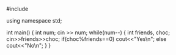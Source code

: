 #include <iostream>

using namespace std;

int main() {
	int num;
	cin >> num;
	while(num--)
	{
	 int friends, choc; cin>>friends>>choc;
	 if(choc%friends==0) cout<<"Yes\n";
	 else cout<<"No\n";
	}
}
